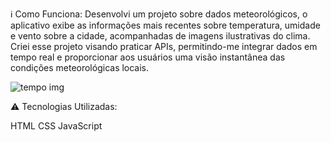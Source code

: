 ℹ️ Como Funciona:
Desenvolvi um projeto sobre dados meteorológicos, o aplicativo exibe as informações mais recentes sobre temperatura, umidade e vento sobre a cidade, acompanhadas de imagens ilustrativas do clima. Criei esse projeto visando praticar APIs, permitindo-me integrar dados em tempo real e proporcionar aos usuários uma visão instantânea das condições meteorológicas locais. 


![tempo img](https://github.com/victorlinaress/previs-o-do-tempo/assets/138537535/3d303373-04fd-45cf-9e73-fd6ba5e7524e)

⚠️ Tecnologias Utilizadas:

HTML
CSS
JavaScript
